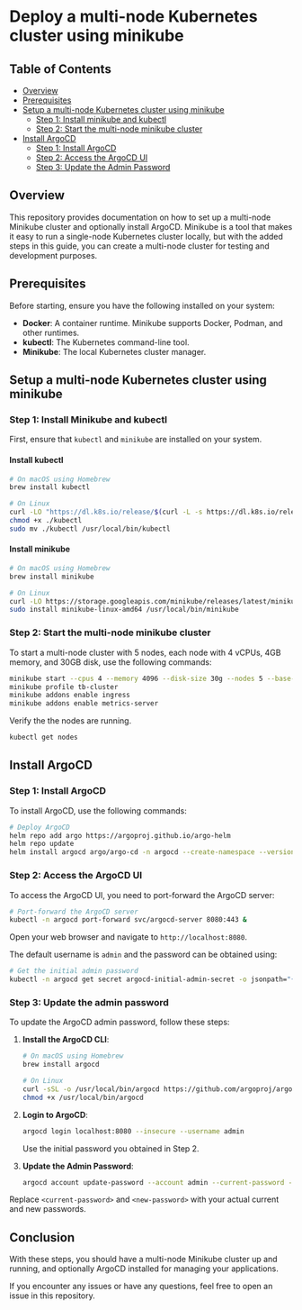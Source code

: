 # Deploy a multi-node Kubernetes cluster using minikube

## Table of Contents

- [Overview](#overview)
- [Prerequisites](#prerequisites)
- [Setup a multi-node Kubernetes cluster using minikube](#setup-a-multi-node-kubernetes-cluster-using-minikube)
  - [Step 1: Install minikube and kubectl](#step-1-install-minikube-and-kubectl)
  - [Step 2: Start the multi-node minikube cluster](#step-2-start-the-multi-node-minikube-cluster)
- [Install ArgoCD](#install-argocd)
  - [Step 1: Install ArgoCD](#step-1-install-argocd)
  - [Step 2: Access the ArgoCD UI](#step-2-access-the-argocd-ui)
  - [Step 3: Update the Admin Password](#step-3-update-the-admin-password)

## Overview

This repository provides documentation on how to set up a multi-node Minikube cluster and optionally install ArgoCD. Minikube is a tool that makes it easy to run a single-node Kubernetes cluster locally, but with the added steps in this guide, you can create a multi-node cluster for testing and development purposes.

## Prerequisites

Before starting, ensure you have the following installed on your system:
- **Docker**: A container runtime. Minikube supports Docker, Podman, and other runtimes.
- **kubectl**: The Kubernetes command-line tool.
- **Minikube**: The local Kubernetes cluster manager.

## Setup a multi-node Kubernetes cluster using minikube

### Step 1: Install Minikube and kubectl

First, ensure that `kubectl` and `minikube` are installed on your system.

#### Install kubectl

```bash
# On macOS using Homebrew
brew install kubectl
```

```bash
# On Linux
curl -LO "https://dl.k8s.io/release/$(curl -L -s https://dl.k8s.io/release/stable.txt)/bin/linux/amd64/kubectl"
chmod +x ./kubectl
sudo mv ./kubectl /usr/local/bin/kubectl
```

#### Install minikube

```bash
# On macOS using Homebrew
brew install minikube
```

```bash
# On Linux
curl -LO https://storage.googleapis.com/minikube/releases/latest/minikube-linux-amd64
sudo install minikube-linux-amd64 /usr/local/bin/minikube
```

### Step 2: Start the multi-node minikube cluster

To start a multi-node cluster with 5 nodes, each node with 4 vCPUs, 4GB memory, and 30GB disk, use the following commands:

```bash
minikube start --cpus 4 --memory 4096 --disk-size 30g --nodes 5 --base-image docker.io/kicbase/stable:v0.0.46 -p tb-cluster
minikube profile tb-cluster
minikube addons enable ingress
minikube addons enable metrics-server
```
Verify the the nodes are running.

```bash
kubectl get nodes
```

## Install ArgoCD

### Step 1: Install ArgoCD

To install ArgoCD, use the following commands:

```bash
# Deploy ArgoCD
helm repo add argo https://argoproj.github.io/argo-helm
helm repo update
helm install argocd argo/argo-cd -n argocd --create-namespace --version 7.8.23
```

### Step 2: Access the ArgoCD UI

To access the ArgoCD UI, you need to port-forward the ArgoCD server:

```bash
# Port-forward the ArgoCD server
kubectl -n argocd port-forward svc/argocd-server 8080:443 &
```

Open your web browser and navigate to `http://localhost:8080`.

The default username is `admin` and the password can be obtained using:

```bash
# Get the initial admin password
kubectl -n argocd get secret argocd-initial-admin-secret -o jsonpath="{.data.password}" | base64 -d; echo
```

### Step 3: Update the admin password

To update the ArgoCD admin password, follow these steps:

1. **Install the ArgoCD CLI**:

    ```bash
    # On macOS using Homebrew
    brew install argocd
    ```

    ```bash
    # On Linux
    curl -sSL -o /usr/local/bin/argocd https://github.com/argoproj/argo-cd/releases/latest/download/argocd-linux-amd64
    chmod +x /usr/local/bin/argocd
    ```

2. **Login to ArgoCD**:

    ```bash
    argocd login localhost:8080 --insecure --username admin
    ```
   
    Use the initial password you obtained in Step 2.

3. **Update the Admin Password**:

   ```bash
   argocd account update-password --account admin --current-password --current-password $(kubectl -n argocd get secret argocd-initial-admin-secret -o jsonpath="{.data.password}" | base64 -d; echo) --new-password <new-password>
   ```

Replace `<current-password>` and `<new-password>` with your actual current and new passwords.

## Conclusion

With these steps, you should have a multi-node Minikube cluster up and running, and optionally ArgoCD installed for managing your applications.

If you encounter any issues or have any questions, feel free to open an issue in this repository.